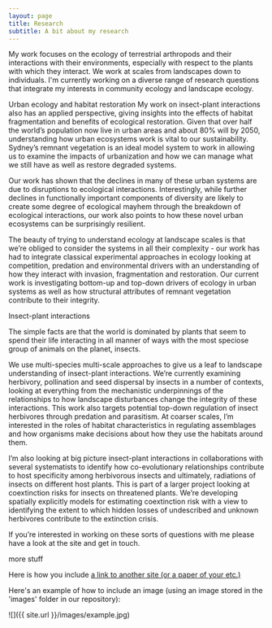 ```yaml
---
layout: page
title: Research
subtitle: A bit about my research
---
```


My work focuses on the ecology of terrestrial arthropods and their interactions with their environments, especially with respect to the plants with which they interact. We work at scales from landscapes down to individuals. I'm currently working on a diverse range of research questions that integrate my interests in community ecology and landscape ecology.

Urban ecology and habitat restoration
My work on insect-plant interactions also has an applied perspective, giving insights into the effects of habitat fragmentation and benefits of ecological restoration. Given that over half the world’s population now live in urban areas and about 80% will by 2050, understanding how urban ecosystems work is vital to our sustainability. Sydney’s remnant vegetation is an ideal model system to work in allowing us to examine the impacts of urbanization and how we can manage what we still have as well as restore degraded systems.

Our work has shown that the declines in many of these urban systems are due to disruptions to ecological interactions. Interestingly, while further declines in functionally important components of diversity are likely to create some degree of ecological mayhem through the breakdown of ecological interactions, our work also points to how these novel urban ecosystems can be surprisingly resilient.

The beauty of trying to understand ecology at landscape scales is that we’re obliged to consider the systems in all their complexity - our work has had to integrate classical experimental approaches in ecology looking at competition, predation and environmental drivers with an understanding of how they interact with invasion, fragmentation and restoration. Our current work is investigating bottom-up and top-down drivers of ecology in urban systems as well as how structural attributes of remnant vegetation contribute to their integrity.

Insect-plant interactions

The simple facts are that the world is dominated by plants that seem to spend their life interacting in all manner of ways with the most speciose group of animals on the planet, insects.

We use multi-species multi-scale approaches to give us a leaf to landscape understanding of insect-plant interactions. We’re currently examining herbivory, pollination and seed dispersal by insects in a number of contexts, looking at everything from the mechanistic underpinnings of the relationships to how landscape disturbances change the integrity of these interactions. This work also targets potential top-down regulation of insect herbivores through predation and parasitism. At coarser scales, I’m interested in the roles of habitat characteristics in regulating assemblages and how organisms make decisions about how they use the habitats around them.

I’m also looking at big picture insect-plant interactions in collaborations with several systematists to identify how co-evolutionary relationships contribute to host specificity among herbivorous insects and ultimately, radiations of insects on different host plants. This is part of a larger project looking at coextinction risks for insects on threatened plants. We’re developing spatially explicitly models for estimating coextinction risk with a view to identifying the extent to which hidden losses of undescribed and unknown herbivores contribute to the extinction crisis.


If you’re interested in working on these sorts of questions with me please have a look at the site and get in touch.


more stuff

Here is how you include [a link to another site (or a paper of your etc.)](https://www.wikipedia.org)

Here's an example of how to include an image (using an image stored in the 'images' folder in our repository):

![]({{ site.url }}/images/example.jpg)
